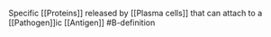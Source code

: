 Specific [[Proteins]] released by [[Plasma cells]] that can attach to a [[Pathogen]]ic [[Antigen]]
#B-definition 